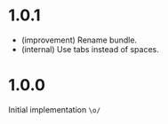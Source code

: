 1.0.1
=====

*   (improvement) Rename bundle.
*   (internal) Use tabs instead of spaces.


1.0.0
=====

Initial implementation `\o/`
